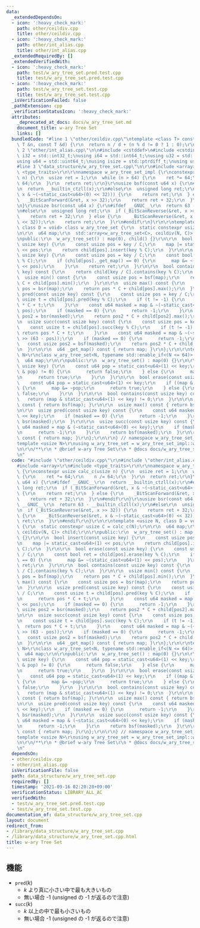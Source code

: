 ```yaml
---
data:
  _extendedDependsOn:
  - icon: ':heavy_check_mark:'
    path: other/ceildiv.cpp
    title: other/ceildiv.cpp
  - icon: ':heavy_check_mark:'
    path: other/int_alias.cpp
    title: other/int_alias.cpp
  _extendedRequiredBy: []
  _extendedVerifiedWith:
  - icon: ':heavy_check_mark:'
    path: test/w_ary_tree_set.pred.test.cpp
    title: test/w_ary_tree_set.pred.test.cpp
  - icon: ':heavy_check_mark:'
    path: test/w_ary_tree_set.test.cpp
    title: test/w_ary_tree_set.test.cpp
  _isVerificationFailed: false
  _pathExtension: cpp
  _verificationStatusIcon: ':heavy_check_mark:'
  attributes:
    _deprecated_at_docs: docs/w_ary_tree_set.md
    document_title: w-ary Tree Set
    links: []
  bundledCode: "#line 1 \"other/ceildiv.cpp\"\ntemplate <class T> constexpr T ceildiv(const\
    \ T &n, const T &d) {\r\n  return n / d + (n % d != 0 ? 1 : 0);\r\n}\r\n#line\
    \ 2 \"other/int_alias.cpp\"\n\n#include <cstddef>\n#include <cstdint>\n\nusing\
    \ i32 = std::int32_t;\nusing i64 = std::int64_t;\nusing u32 = std::uint32_t;\n\
    using u64 = std::uint64_t;\nusing isize = std::ptrdiff_t;\nusing usize = std::size_t;\n\
    #line 3 \"data_structure/w_ary_tree_set.cpp\"\n\r\n#include <array>\r\n#include\
    \ <type_traits>\r\n\r\nnamespace w_ary_tree_set_impl {\r\nconstexpr usize calc_c(usize\
    \ n) {\r\n  usize ret = 1;\r\n  while (n > 64) {\r\n    ret *= 64;\r\n    n /=\
    \ 64;\r\n  }\r\n  return ret;\r\n}\r\nusize bsf(const u64 x) {\r\n#ifdef __GNUC__\r\
    \n  return __builtin_ctzll(x);\r\n#else\r\n  unsigned long ret;\r\n  if (_BitScanForward(&ret,\
    \ x & ~(~static_cast<u64>(0) << 32))) {\r\n    return ret;\r\n  } else {\r\n \
    \   _BitScanForward(&ret, x >> 32);\r\n    return ret + 32;\r\n  }\r\n#endif\r\
    \n}\r\nusize bsr(const u64 x) {\r\n#ifdef __GNUC__\r\n  return 63 - __builtin_clzll(x);\r\
    \n#else\r\n  unsigned long ret;\r\n  if (_BitScanReverse(&ret, x >> 32)) {\r\n\
    \    return ret + 32;\r\n  } else {\r\n    _BitScanReverse(&ret, x & ~(~static_cast<u64>(0)\
    \ << 32));\r\n    return ret;\r\n  }\r\n#endif\r\n}\r\n\r\ntemplate <usize N,\
    \ class D = void> class w_ary_tree_set {\r\n  static constexpr usize C = calc_c(N);\r\
    \n\r\n  u64 map;\r\n  std::array<w_ary_tree_set<C>, ceildiv(N, C)> child;\r\n\r\
    \npublic:\r\n  w_ary_tree_set() : map(0), child() {}\r\n\r\n  bool insert(const\
    \ usize key) {\r\n    const usize pos = key / C;\r\n    map |= static_cast<u64>(1)\
    \ << pos;\r\n    return child[pos].insert(key % C);\r\n  }\r\n\r\n  bool erase(const\
    \ usize key) {\r\n    const usize pos = key / C;\r\n    const bool ret = child[pos].erase(key\
    \ % C);\r\n    if (child[pos]._get_map() == 0) {\r\n      map &= ~(static_cast<u64>(1)\
    \ << pos);\r\n    }\r\n    return ret;\r\n  }\r\n\r\n  bool contains(const usize\
    \ key) const {\r\n    return child[key / C].contains(key % C);\r\n  }\r\n\r\n\
    \  usize min() const {\r\n    const usize pos = bsf(map);\r\n    return pos *\
    \ C + child[pos].min();\r\n  }\r\n\r\n  usize max() const {\r\n    const usize\
    \ pos = bsr(map);\r\n    return pos * C + child[pos].max();\r\n  }\r\n\r\n  usize\
    \ pred(const usize key) const {\r\n    const usize pos = key / C;\r\n    const\
    \ usize t = child[pos].pred(key % C);\r\n    if (t != -1) {\r\n      return pos\
    \ * C + t;\r\n    }\r\n    const u64 masked = map & ~(~static_cast<u64>(0) <<\
    \ pos);\r\n    if (masked == 0) {\r\n      return -1;\r\n    }\r\n    const usize\
    \ pos2 = bsr(masked);\r\n    return pos2 * C + child[pos2].max();\r\n  }\r\n\r\
    \n  usize succ(const usize key) const {\r\n    const usize pos = key / C;\r\n\
    \    const usize t = child[pos].succ(key % C);\r\n    if (t != -1) {\r\n     \
    \ return pos * C + t;\r\n    }\r\n    const u64 masked = map & ~(~static_cast<u64>(0)\
    \ >> (63 - pos));\r\n    if (masked == 0) {\r\n      return -1;\r\n    }\r\n \
    \   const usize pos2 = bsf(masked);\r\n    return pos2 * C + child[pos2].min();\r\
    \n  }\r\n\r\n  u64 _get_map() const { return map; }\r\n};\r\n\r\ntemplate <usize\
    \ N>\r\nclass w_ary_tree_set<N, typename std::enable_if<(N <= 64)>::type> {\r\n\
    \  u64 map;\r\n\r\npublic:\r\n  w_ary_tree_set() : map(0) {}\r\n\r\n  bool insert(const\
    \ usize key) {\r\n    const u64 pop = static_cast<u64>(1) << key;\r\n    if ((map\
    \ & pop) != 0) {\r\n      return false;\r\n    } else {\r\n      map |= pop;\r\
    \n      return true;\r\n    }\r\n  }\r\n\r\n  bool erase(const usize key) {\r\n\
    \    const u64 pop = static_cast<u64>(1) << key;\r\n    if ((map & pop) != 0)\
    \ {\r\n      map &= ~pop;\r\n      return true;\r\n    } else {\r\n      return\
    \ false;\r\n    }\r\n  }\r\n\r\n  bool contains(const usize key) const {\r\n \
    \   return (map & static_cast<u64>(1) << key) != 0;\r\n  }\r\n\r\n  usize min()\
    \ const { return bsf(map); }\r\n\r\n  usize max() const { return bsr(map); }\r\
    \n\r\n  usize pred(const usize key) const {\r\n    const u64 masked = map & ~(~static_cast<u64>(0)\
    \ << key);\r\n    if (masked == 0) {\r\n      return -1;\r\n    }\r\n    return\
    \ bsr(masked);\r\n  }\r\n\r\n  usize succ(const usize key) const {\r\n    const\
    \ u64 masked = map & (~static_cast<u64>(0) << key);\r\n    if (masked == 0) {\r\
    \n      return -1;\r\n    }\r\n    return bsf(masked);\r\n  }\r\n\r\n  u64 _get_map()\
    \ const { return map; }\r\n};\r\n\r\n} // namespace w_ary_tree_set_impl\r\n\r\n\
    template <usize N>\r\nusing w_ary_tree_set = w_ary_tree_set_impl::w_ary_tree_set<N>;\r\
    \n\r\n/**\r\n * @brief w-ary Tree Set\r\n * @docs docs/w_ary_tree_set.md\r\n */\r\
    \n"
  code: "#include \"other/ceildiv.cpp\"\r\n#include \"other/int_alias.cpp\"\r\n\r\n\
    #include <array>\r\n#include <type_traits>\r\n\r\nnamespace w_ary_tree_set_impl\
    \ {\r\nconstexpr usize calc_c(usize n) {\r\n  usize ret = 1;\r\n  while (n > 64)\
    \ {\r\n    ret *= 64;\r\n    n /= 64;\r\n  }\r\n  return ret;\r\n}\r\nusize bsf(const\
    \ u64 x) {\r\n#ifdef __GNUC__\r\n  return __builtin_ctzll(x);\r\n#else\r\n  unsigned\
    \ long ret;\r\n  if (_BitScanForward(&ret, x & ~(~static_cast<u64>(0) << 32)))\
    \ {\r\n    return ret;\r\n  } else {\r\n    _BitScanForward(&ret, x >> 32);\r\n\
    \    return ret + 32;\r\n  }\r\n#endif\r\n}\r\nusize bsr(const u64 x) {\r\n#ifdef\
    \ __GNUC__\r\n  return 63 - __builtin_clzll(x);\r\n#else\r\n  unsigned long ret;\r\
    \n  if (_BitScanReverse(&ret, x >> 32)) {\r\n    return ret + 32;\r\n  } else\
    \ {\r\n    _BitScanReverse(&ret, x & ~(~static_cast<u64>(0) << 32));\r\n    return\
    \ ret;\r\n  }\r\n#endif\r\n}\r\n\r\ntemplate <usize N, class D = void> class w_ary_tree_set\
    \ {\r\n  static constexpr usize C = calc_c(N);\r\n\r\n  u64 map;\r\n  std::array<w_ary_tree_set<C>,\
    \ ceildiv(N, C)> child;\r\n\r\npublic:\r\n  w_ary_tree_set() : map(0), child()\
    \ {}\r\n\r\n  bool insert(const usize key) {\r\n    const usize pos = key / C;\r\
    \n    map |= static_cast<u64>(1) << pos;\r\n    return child[pos].insert(key %\
    \ C);\r\n  }\r\n\r\n  bool erase(const usize key) {\r\n    const usize pos = key\
    \ / C;\r\n    const bool ret = child[pos].erase(key % C);\r\n    if (child[pos]._get_map()\
    \ == 0) {\r\n      map &= ~(static_cast<u64>(1) << pos);\r\n    }\r\n    return\
    \ ret;\r\n  }\r\n\r\n  bool contains(const usize key) const {\r\n    return child[key\
    \ / C].contains(key % C);\r\n  }\r\n\r\n  usize min() const {\r\n    const usize\
    \ pos = bsf(map);\r\n    return pos * C + child[pos].min();\r\n  }\r\n\r\n  usize\
    \ max() const {\r\n    const usize pos = bsr(map);\r\n    return pos * C + child[pos].max();\r\
    \n  }\r\n\r\n  usize pred(const usize key) const {\r\n    const usize pos = key\
    \ / C;\r\n    const usize t = child[pos].pred(key % C);\r\n    if (t != -1) {\r\
    \n      return pos * C + t;\r\n    }\r\n    const u64 masked = map & ~(~static_cast<u64>(0)\
    \ << pos);\r\n    if (masked == 0) {\r\n      return -1;\r\n    }\r\n    const\
    \ usize pos2 = bsr(masked);\r\n    return pos2 * C + child[pos2].max();\r\n  }\r\
    \n\r\n  usize succ(const usize key) const {\r\n    const usize pos = key / C;\r\
    \n    const usize t = child[pos].succ(key % C);\r\n    if (t != -1) {\r\n    \
    \  return pos * C + t;\r\n    }\r\n    const u64 masked = map & ~(~static_cast<u64>(0)\
    \ >> (63 - pos));\r\n    if (masked == 0) {\r\n      return -1;\r\n    }\r\n \
    \   const usize pos2 = bsf(masked);\r\n    return pos2 * C + child[pos2].min();\r\
    \n  }\r\n\r\n  u64 _get_map() const { return map; }\r\n};\r\n\r\ntemplate <usize\
    \ N>\r\nclass w_ary_tree_set<N, typename std::enable_if<(N <= 64)>::type> {\r\n\
    \  u64 map;\r\n\r\npublic:\r\n  w_ary_tree_set() : map(0) {}\r\n\r\n  bool insert(const\
    \ usize key) {\r\n    const u64 pop = static_cast<u64>(1) << key;\r\n    if ((map\
    \ & pop) != 0) {\r\n      return false;\r\n    } else {\r\n      map |= pop;\r\
    \n      return true;\r\n    }\r\n  }\r\n\r\n  bool erase(const usize key) {\r\n\
    \    const u64 pop = static_cast<u64>(1) << key;\r\n    if ((map & pop) != 0)\
    \ {\r\n      map &= ~pop;\r\n      return true;\r\n    } else {\r\n      return\
    \ false;\r\n    }\r\n  }\r\n\r\n  bool contains(const usize key) const {\r\n \
    \   return (map & static_cast<u64>(1) << key) != 0;\r\n  }\r\n\r\n  usize min()\
    \ const { return bsf(map); }\r\n\r\n  usize max() const { return bsr(map); }\r\
    \n\r\n  usize pred(const usize key) const {\r\n    const u64 masked = map & ~(~static_cast<u64>(0)\
    \ << key);\r\n    if (masked == 0) {\r\n      return -1;\r\n    }\r\n    return\
    \ bsr(masked);\r\n  }\r\n\r\n  usize succ(const usize key) const {\r\n    const\
    \ u64 masked = map & (~static_cast<u64>(0) << key);\r\n    if (masked == 0) {\r\
    \n      return -1;\r\n    }\r\n    return bsf(masked);\r\n  }\r\n\r\n  u64 _get_map()\
    \ const { return map; }\r\n};\r\n\r\n} // namespace w_ary_tree_set_impl\r\n\r\n\
    template <usize N>\r\nusing w_ary_tree_set = w_ary_tree_set_impl::w_ary_tree_set<N>;\r\
    \n\r\n/**\r\n * @brief w-ary Tree Set\r\n * @docs docs/w_ary_tree_set.md\r\n */\r\
    \n"
  dependsOn:
  - other/ceildiv.cpp
  - other/int_alias.cpp
  isVerificationFile: false
  path: data_structure/w_ary_tree_set.cpp
  requiredBy: []
  timestamp: '2021-09-16 02:20:28+09:00'
  verificationStatus: LIBRARY_ALL_AC
  verifiedWith:
  - test/w_ary_tree_set.pred.test.cpp
  - test/w_ary_tree_set.test.cpp
documentation_of: data_structure/w_ary_tree_set.cpp
layout: document
redirect_from:
- /library/data_structure/w_ary_tree_set.cpp
- /library/data_structure/w_ary_tree_set.cpp.html
title: w-ary Tree Set
---
```

## 機能

-   $\mathtt{pred}(k)$
    -   $k$ より真に小さい中で最も大きいもの
    -   無い場合 -1 (unsigned の -1 が返るので注意)
-   $\mathtt{succ}(k)$
    -   $k$ 以上の中で最も小さいもの
    -   無い場合 -1 (unsigned の -1 が返るので注意)
